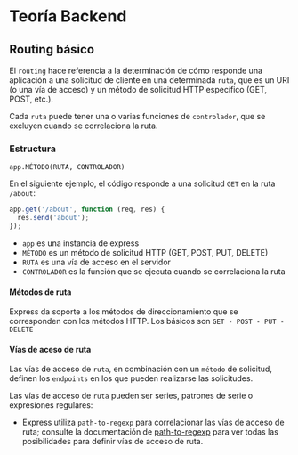 # Teoría Backend

## Routing básico

El `routing` hace referencia a la determinación de cómo responde una aplicación a una solicitud de cliente en una determinada `ruta`, que es un URI (o una vía de acceso) y un método de solicitud HTTP específico (GET, POST, etc.).

Cada `ruta` puede tener una o varias funciones de `controlador`, que se excluyen cuando se correlaciona la ruta.
  

### Estructura

`app.MÉTODO(RUTA, CONTROLADOR)`

En el siguiente ejemplo, el código responde a una solicitud `GET` en la ruta `/about`:

```javascript
app.get('/about', function (req, res) {
  res.send('about');
});
```
- `app` es una instancia de express
- `MÉTODO` es un método de solicitud HTTP (GET, POST, PUT, DELETE)
- `RUTA` es una vía de acceso en el servidor
- `CONTROLADOR` es la función que se ejecuta cuando se correlaciona la ruta
  

#### Métodos de ruta

Express da soporte a los métodos de direccionamiento que se corresponden con los métodos HTTP. Los básicos son `GET - POST - PUT - DELETE`
  
  
#### Vías de aceso de ruta

Las vías de acceso de `ruta`, en combinación con un `método` de solicitud, definen los `endpoints` en los que pueden realizarse las solicitudes.

Las vías de acceso de `ruta` pueden ser series, patrones de serie o expresiones regulares:

- Express utiliza `path-to-regexp` para correlacionar las vías de acceso de ruta; consulte la documentación de [path-to-regexp](https://www.npmjs.com/package/path-to-regexp) para ver todas las posibilidades para definir vías de acceso de ruta.